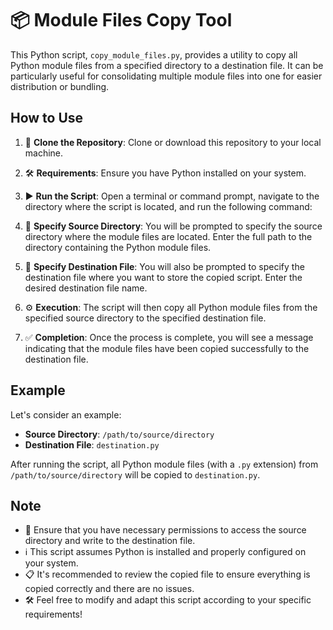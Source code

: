 # 📦 Module Files Copy Tool

This Python script, `copy_module_files.py`, provides a utility to copy all Python module files from a specified directory to a destination file. It can be particularly useful for consolidating multiple module files into one for easier distribution or bundling.

## How to Use

1. 🔄 **Clone the Repository**: Clone or download this repository to your local machine.

2. 🛠️ **Requirements**: Ensure you have Python installed on your system.

3. ▶️ **Run the Script**: Open a terminal or command prompt, navigate to the directory where the script is located, and run the following command:


4. 📂 **Specify Source Directory**: You will be prompted to specify the source directory where the module files are located. Enter the full path to the directory containing the Python module files.

5. 📝 **Specify Destination File**: You will also be prompted to specify the destination file where you want to store the copied script. Enter the desired destination file name.

6. ⚙️ **Execution**: The script will then copy all Python module files from the specified source directory to the specified destination file.

7. ✅ **Completion**: Once the process is complete, you will see a message indicating that the module files have been copied successfully to the destination file.

## Example

Let's consider an example:

- **Source Directory**: `/path/to/source/directory`
- **Destination File**: `destination.py`

After running the script, all Python module files (with a `.py` extension) from `/path/to/source/directory` will be copied to `destination.py`.

## Note

- 🛑 Ensure that you have necessary permissions to access the source directory and write to the destination file.
- ℹ️ This script assumes Python is installed and properly configured on your system.
- 📋 It's recommended to review the copied file to ensure everything is copied correctly and there are no issues.
- 🛠️ Feel free to modify and adapt this script according to your specific requirements!
